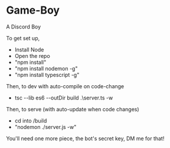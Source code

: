 # Game-Boy
A Discord Boy

To get set up,
* Install Node
* Open the repo
* "npm install"
* "npm install nodemon -g"
* "npm install typescript -g"

Then, to dev with auto-compile on code-change
* tsc --lib es6 --outDir build .\server.ts -w

Then, to serve (with auto-update when code changes)
* cd into /build 
* "nodemon ./server.js -w"

You'll need one more piece, the bot's secret key, DM me for that!
